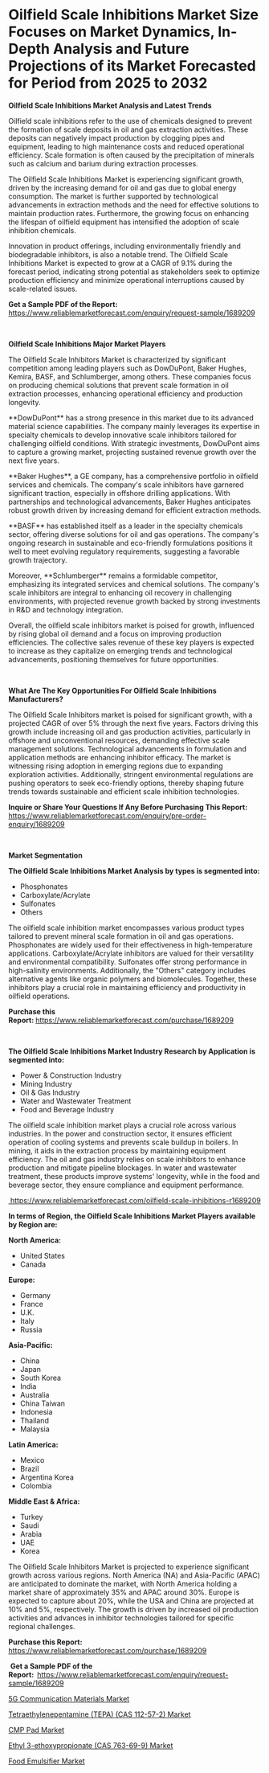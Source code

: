 <p><h1>Oilfield Scale Inhibitions Market Size Focuses on Market Dynamics, In-Depth Analysis and Future Projections of its Market Forecasted for Period from 2025 to 2032</h1></p><p><strong>Oilfield Scale Inhibitions Market Analysis and Latest Trends</strong></p>
<p><p>Oilfield scale inhibitions refer to the use of chemicals designed to prevent the formation of scale deposits in oil and gas extraction activities. These deposits can negatively impact production by clogging pipes and equipment, leading to high maintenance costs and reduced operational efficiency. Scale formation is often caused by the precipitation of minerals such as calcium and barium during extraction processes. </p><p>The Oilfield Scale Inhibitions Market is experiencing significant growth, driven by the increasing demand for oil and gas due to global energy consumption. The market is further supported by technological advancements in extraction methods and the need for effective solutions to maintain production rates. Furthermore, the growing focus on enhancing the lifespan of oilfield equipment has intensified the adoption of scale inhibition chemicals.</p><p>Innovation in product offerings, including environmentally friendly and biodegradable inhibitors, is also a notable trend. The Oilfield Scale Inhibitions Market is expected to grow at a CAGR of 9.1% during the forecast period, indicating strong potential as stakeholders seek to optimize production efficiency and minimize operational interruptions caused by scale-related issues.</p></p>
<p><strong>Get a Sample PDF of the Report:&nbsp;</strong> <a href="https://www.reliablemarketforecast.com/enquiry/request-sample/1689209?utm_campaign=1097&utm_medium=2&utm_source=Github&utm_content=ia&utm_term=26032025&utm_id=oilfield-scale-inhibitions">https://www.reliablemarketforecast.com/enquiry/request-sample/1689209</a></p>
<p>&nbsp;</p>
<p><strong>Oilfield Scale Inhibitions Major Market Players</strong></p>
<p><p>The Oilfield Scale Inhibitors Market is characterized by significant competition among leading players such as DowDuPont, Baker Hughes, Kemira, BASF, and Schlumberger, among others. These companies focus on producing chemical solutions that prevent scale formation in oil extraction processes, enhancing operational efficiency and production longevity.</p><p>**DowDuPont** has a strong presence in this market due to its advanced material science capabilities. The company mainly leverages its expertise in specialty chemicals to develop innovative scale inhibitors tailored for challenging oilfield conditions. With strategic investments, DowDuPont aims to capture a growing market, projecting sustained revenue growth over the next five years.</p><p>**Baker Hughes**, a GE company, has a comprehensive portfolio in oilfield services and chemicals. The company's scale inhibitors have garnered significant traction, especially in offshore drilling applications. With partnerships and technological advancements, Baker Hughes anticipates robust growth driven by increasing demand for efficient extraction methods.</p><p>**BASF** has established itself as a leader in the specialty chemicals sector, offering diverse solutions for oil and gas operations. The company's ongoing research in sustainable and eco-friendly formulations positions it well to meet evolving regulatory requirements, suggesting a favorable growth trajectory.</p><p>Moreover, **Schlumberger** remains a formidable competitor, emphasizing its integrated services and chemical solutions. The company's scale inhibitors are integral to enhancing oil recovery in challenging environments, with projected revenue growth backed by strong investments in R&D and technology integration.</p><p>Overall, the oilfield scale inhibitors market is poised for growth, influenced by rising global oil demand and a focus on improving production efficiencies. The collective sales revenue of these key players is expected to increase as they capitalize on emerging trends and technological advancements, positioning themselves for future opportunities.</p></p>
<p>&nbsp;</p>
<p><strong>What Are The Key Opportunities For Oilfield Scale Inhibitions Manufacturers?</strong></p>
<p><p>The Oilfield Scale Inhibitors market is poised for significant growth, with a projected CAGR of over 5% through the next five years. Factors driving this growth include increasing oil and gas production activities, particularly in offshore and unconventional resources, demanding effective scale management solutions. Technological advancements in formulation and application methods are enhancing inhibitor efficacy. The market is witnessing rising adoption in emerging regions due to expanding exploration activities. Additionally, stringent environmental regulations are pushing operators to seek eco-friendly options, thereby shaping future trends towards sustainable and efficient scale inhibition technologies.</p></p>
<p><strong>Inquire or Share Your Questions If Any Before Purchasing This Report:</strong> <a href="https://www.reliablemarketforecast.com/enquiry/pre-order-enquiry/1689209?utm_campaign=1097&utm_medium=2&utm_source=Github&utm_content=ia&utm_term=26032025&utm_id=oilfield-scale-inhibitions">https://www.reliablemarketforecast.com/enquiry/pre-order-enquiry/1689209</a></p>
<p>&nbsp;</p>
<p><strong>Market Segmentation</strong></p>
<p><strong>The Oilfield Scale Inhibitions Market Analysis by types is segmented into:</strong></p>
<p><ul><li>Phosphonates</li><li>Carboxylate/Acrylate</li><li>Sulfonates</li><li>Others</li></ul></p>
<p><p>The oilfield scale inhibition market encompasses various product types tailored to prevent mineral scale formation in oil and gas operations. Phosphonates are widely used for their effectiveness in high-temperature applications. Carboxylate/Acrylate inhibitors are valued for their versatility and environmental compatibility. Sulfonates offer strong performance in high-salinity environments. Additionally, the "Others" category includes alternative agents like organic polymers and biomolecules. Together, these inhibitors play a crucial role in maintaining efficiency and productivity in oilfield operations.</p></p>
<p><strong>Purchase this Report:&nbsp;</strong><a href="https://www.reliablemarketforecast.com/purchase/1689209?utm_campaign=1097&utm_medium=2&utm_source=Github&utm_content=ia&utm_term=26032025&utm_id=oilfield-scale-inhibitions">https://www.reliablemarketforecast.com/purchase/1689209</a></p>
<p>&nbsp;</p>
<p><strong>The Oilfield Scale Inhibitions Market Industry Research by Application is segmented into:</strong></p>
<p><ul><li>Power & Construction Industry</li><li>Mining Industry</li><li>Oil & Gas Industry</li><li>Water and Wastewater Treatment</li><li>Food and Beverage Industry</li></ul></p>
<p><p>The oilfield scale inhibition market plays a crucial role across various industries. In the power and construction sector, it ensures efficient operation of cooling systems and prevents scale buildup in boilers. In mining, it aids in the extraction process by maintaining equipment efficiency. The oil and gas industry relies on scale inhibitors to enhance production and mitigate pipeline blockages. In water and wastewater treatment, these products improve systems' longevity, while in the food and beverage sector, they ensure compliance and equipment performance.</p></p>
<p><a href="https://www.reliablemarketforecast.com/oilfield-scale-inhibitions-r1689209?utm_campaign=1097&utm_medium=2&utm_source=Github&utm_content=ia&utm_term=26032025&utm_id=oilfield-scale-inhibitions">&nbsp;https://www.reliablemarketforecast.com/oilfield-scale-inhibitions-r1689209</a></p>
<p><strong>In terms of Region, the Oilfield Scale Inhibitions Market Players available by Region are:</strong></p>
<p>
    <p> <strong> North America: </strong>
        <ul>
            <li>United States</li>
            <li>Canada</li>
        </ul>
        </p> 
    <p> <strong> Europe: </strong>
        <ul>
            <li>Germany</li>
            <li>France</li>
            <li>U.K.</li>
            <li>Italy</li>
            <li>Russia</li>
        </ul>
        </p> 
    <p> <strong> Asia-Pacific: </strong>
        <ul>
            <li>China</li>
            <li>Japan</li>
            <li>South Korea</li>
            <li>India</li>
            <li>Australia</li>
            <li>China Taiwan</li>
            <li>Indonesia</li>
            <li>Thailand</li>
            <li>Malaysia</li>
        </ul>
        </p> 
    <p> <strong> Latin America: </strong>
        <ul>
            <li>Mexico</li>
            <li>Brazil</li>
            <li>Argentina Korea</li>
            <li>Colombia</li>
        </ul>
        </p> 
    <p> <strong> Middle East & Africa: </strong>
        <ul>
            <li>Turkey</li>
            <li>Saudi</li>
            <li>Arabia</li>
            <li>UAE</li>
            <li>Korea</li>
        </ul>
    </p>
    </p>
<p><p>The Oilfield Scale Inhibitors Market is projected to experience significant growth across various regions. North America (NA) and Asia-Pacific (APAC) are anticipated to dominate the market, with North America holding a market share of approximately 35% and APAC around 30%. Europe is expected to capture about 20%, while the USA and China are projected at 10% and 5%, respectively. The growth is driven by increased oil production activities and advances in inhibitor technologies tailored for specific regional challenges.</p></p>
<p><strong>Purchase this Report: </strong><a href="https://www.reliablemarketforecast.com/purchase/1689209?utm_campaign=1097&utm_medium=2&utm_source=Github&utm_content=ia&utm_term=26032025&utm_id=oilfield-scale-inhibitions">https://www.reliablemarketforecast.com/purchase/1689209</a></p>
<p>&nbsp;<strong>Get a Sample PDF of the Report:&nbsp;&nbsp;</strong><a href="https://www.reliablemarketforecast.com/enquiry/request-sample/1689209?utm_campaign=1097&utm_medium=2&utm_source=Github&utm_content=ia&utm_term=26032025&utm_id=oilfield-scale-inhibitions">https://www.reliablemarketforecast.com/enquiry/request-sample/1689209</a></p>
<p><strong></strong></p>
<p><p><a href="https://github.com/giulyankela/Market-Research-Report-List-1/blob/main/5g-communication-materials-market.md?utm_campaign=1097&utm_medium=2&utm_source=Github&utm_content=ia&utm_term=26032025&utm_id=oilfield-scale-inhibitions">5G Communication Materials Market</a></p><p><a href="https://github.com/nacarnzina/Market-Research-Report-List-1/blob/main/tetraethylenepentamine-tepa-cas-112-57-2-market.md?utm_campaign=1097&utm_medium=2&utm_source=Github&utm_content=ia&utm_term=26032025&utm_id=oilfield-scale-inhibitions">Tetraethylenepentamine (TEPA) (CAS 112-57-2) Market</a></p><p><a href="https://github.com/seyalshudae7/Market-Research-Report-List-1/blob/main/cmp-pad-market.md?utm_campaign=1097&utm_medium=2&utm_source=Github&utm_content=ia&utm_term=26032025&utm_id=oilfield-scale-inhibitions">CMP Pad Market</a></p><p><a href="https://github.com/theyasnare5w/Market-Research-Report-List-1/blob/main/ethyl-3-ethoxypropionate-cas-763-69-9-market.md?utm_campaign=1097&utm_medium=2&utm_source=Github&utm_content=ia&utm_term=26032025&utm_id=oilfield-scale-inhibitions">Ethyl 3-ethoxypropionate (CAS 763-69-9) Market</a></p><p><a href="https://github.com/aaryaheron0c/Market-Research-Report-List-1/blob/main/food-emulsifier-market.md?utm_campaign=1097&utm_medium=2&utm_source=Github&utm_content=ia&utm_term=26032025&utm_id=oilfield-scale-inhibitions">Food Emulsifier Market</a></p></p>